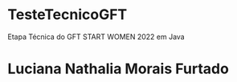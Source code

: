 # TesteTecnicoGFT
Etapa Técnica do GFT START WOMEN 2022 em Java
# Luciana Nathalia Morais Furtado


